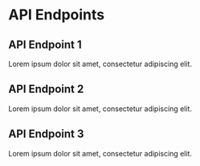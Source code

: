 # API Endpoints

## API Endpoint 1

Lorem ipsum dolor sit amet, consectetur adipiscing elit.

## API Endpoint 2

Lorem ipsum dolor sit amet, consectetur adipiscing elit.

## API Endpoint 3

Lorem ipsum dolor sit amet, consectetur adipiscing elit.
